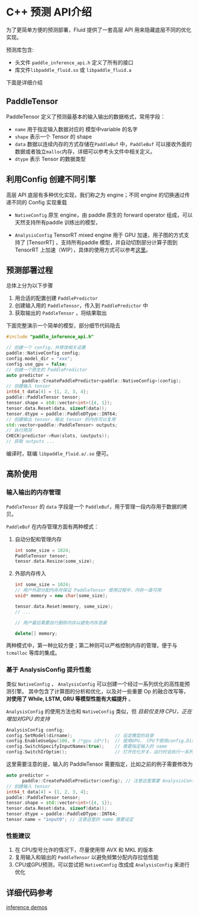 # C++ 预测 API介绍

为了更简单方便的预测部署，Fluid 提供了一套高层 API 用来隐藏底层不同的优化实现。

预测库包含:

- 头文件 `paddle_inference_api.h` 定义了所有的接口
- 库文件`libpaddle_fluid.so` 或 `libpaddle_fluid.a`

下面是详细介绍

## PaddleTensor

PaddleTensor 定义了预测最基本的输入输出的数据格式，常用字段：

- `name` 用于指定输入数据对应的 模型中variable 的名字
- `shape` 表示一个 Tensor 的 shape
- `data`  数据以连续内存的方式存储在`PaddleBuf` 中，`PaddleBuf` 可以接收外面的数据或者独立`malloc`内存，详细可以参考头文件中相关定义。
- `dtype` 表示 Tensor 的数据类型

## 利用Config 创建不同引擎

高层 API 底层有多种优化实现，我们称之为 engine；不同 engine 的切换通过传递不同的 Config 实现重载

- `NativeConfig` 原生 engine，由 paddle 原生的 forward operator
    组成，可以天然支持所有paddle 训练出的模型，

- `AnalysisConfig` TensorRT mixed engine 用于 GPU
    加速，用子图的方式支持了 [TensorRT] ，支持所有paddle
    模型，并自动切割部分计算子图到 TensorRT 上加速（WIP），具体的使用方式可以参考[这里](http://paddlepaddle.org/documentation/docs/zh/1.1/user_guides/howto/inference/paddle_tensorrt_infer.html)。


## 预测部署过程

总体上分为以下步骤

1. 用合适的配置创建 `PaddlePredictor`
2. 创建输入用的 `PaddleTensor`，传入到 `PaddlePredictor` 中
3. 获取输出的 `PaddleTensor` ，将结果取出

下面完整演示一个简单的模型，部分细节代码隐去

```c++
#include "paddle_inference_api.h"

// 创建一个 config，并修改相关设置
paddle::NativeConfig config;
config.model_dir = "xxx";
config.use_gpu = false;
// 创建一个原生的 PaddlePredictor
auto predictor =
      paddle::CreatePaddlePredictor<paddle::NativeConfig>(config);
// 创建输入 tensor
int64_t data[4] = {1, 2, 3, 4};
paddle::PaddleTensor tensor;
tensor.shape = std::vector<int>({4, 1});
tensor.data.Reset(data, sizeof(data));
tensor.dtype = paddle::PaddleDType::INT64;
// 创建输出 tensor，输出 tensor 的内存可以复用
std::vector<paddle::PaddleTensor> outputs;
// 执行预测
CHECK(predictor->Run(slots, &outputs));
// 获取 outputs ...
```

编译时，联编 `libpaddle_fluid.a/.so` 便可。 



## 高阶使用

### 输入输出的内存管理
`PaddleTensor` 的 `data` 字段是一个 `PaddleBuf`，用于管理一段内存用于数据的拷贝。 

`PaddleBuf` 在内存管理方面有两种模式：

1. 自动分配和管理内存
    
    ```c++
    int some_size = 1024;
    PaddleTensor tensor;
    tensor.data.Resize(some_size);
    ```

2. 外部内存传入
    ```c++
    int some_size = 1024;
    // 用户外部分配内存并保证 PaddleTensor 使用过程中，内存一直可用
    void* memory = new char[some_size]; 
    
    tensor.data.Reset(memory, some_size);
    // ...
    
    // 用户最后需要自行删除内存以避免内存泄漏
    
    delete[] memory;
    ```

两种模式中，第一种比较方便；第二种则可以严格控制内存的管理，便于与 `tcmalloc` 等库的集成。

### 基于 AnalysisConfig  提升性能


类似 `NativeConfig` ， `AnalysisConfig` 可以创建一个经过一系列优化的高性能预测引擎。 其中包含了计算图的分析和优化，以及对一些重要 Op 的融合改写等，**对使用了 While, LSTM, GRU 等模型性能有大幅提升** 。

`AnalysisConfig` 的使用方法也和 `NativeConfig` 类似，但 *目前仅支持 CPU，正在增加对GPU 的支持*

```c++
AnalysisConfig config;
config.SetModel(dirname);                // 设定模型的目录
config.EnableUseGpu(100, 0 /*gpu id*/);  // 使用GPU， CPU下使用config.DisableGpu();
config.SwitchSpecifyInputNames(true);    // 需要指定输入的 name
config.SwitchIrOptim();                  // 打开优化开关，运行时会执行一系列的优化
```

这里需要注意的是，输入的 PaddleTensor 需要指定，比如之前的例子需要修改为

```c++
auto predictor =
      paddle::CreatePaddlePredictor(config); // 注意这里需要 AnalysisConfig
// 创建输入 tensor
int64_t data[4] = {1, 2, 3, 4};
paddle::PaddleTensor tensor;
tensor.shape = std::vector<int>({4, 1});
tensor.data.Reset(data, sizeof(data));
tensor.dtype = paddle::PaddleDType::INT64;
tensor.name = "input0"; // 注意这里的 name 需要设定
```

### 性能建议
1. 在 CPU型号允许的情况下，尽量使用带 AVX 和 MKL 的版本
2. 复用输入和输出的 `PaddleTensor` 以避免频繁分配内存拉低性能
3. CPU或GPU预测，可以尝试把 `NativeConfig` 改成成 `AnalysisConfig` 来进行优化

## 详细代码参考

[inference demos](https://github.com/PaddlePaddle/Paddle/tree/develop/paddle/fluid/inference/api/demo_ci)
